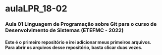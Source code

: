 # aulaLPR_18-02
### Aula 01 Linguagem de Programação sobre Git para o curso de Desenvolvimento de Sistemas (ETEFMC - 2022)


#### Este é o primeiro repositório e irei adicionar meus primeiros arquivos. Para abrir os arquivos desse repositório, basta clicar duas vezes.

